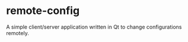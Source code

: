 # remote-config
A simple client/server application written in Qt to change configurations remotely.
